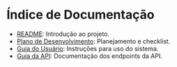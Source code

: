 # Índice de Documentação

- [README](README.md): Introdução ao projeto.
- [Plano de Desenvolvimento](PLANO_DEV.md): Planejamento e checklist.
- [Guia do Usuário](GUIA_USUARIO.md): Instruções para uso do sistema.
- [Guia da API](GUIA_API.md): Documentação dos endpoints da API.
